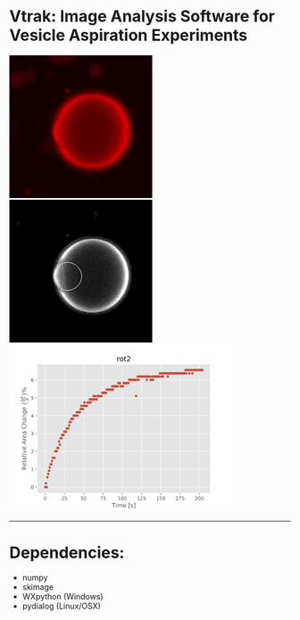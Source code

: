 # Vtrak: Image Analysis Software for Vesicle Aspiration Experiments

![gif1](ex_raw.gif "title-1") ![gif2](ex_process.gif "title-2") <img src="rot2_area.png" width=400px>

---

# Dependencies:

* numpy
* skimage
* WXpython (Windows)
* pydialog (Linux/OSX)


